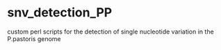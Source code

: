 # snv_detection_PP
custom perl scripts for the detection of single nucleotide variation in the P.pastoris genome
